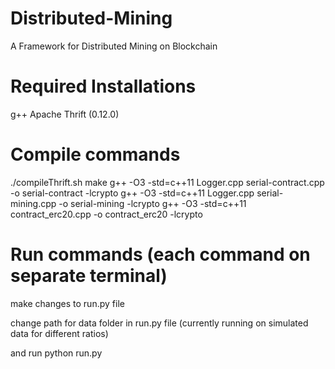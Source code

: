 # Distributed-Mining
A Framework for Distributed Mining on Blockchain

# Required Installations
g++
Apache Thrift (0.12.0)


# Compile commands
./compileThrift.sh
make
g++ -O3 -std=c++11 Logger.cpp serial-contract.cpp -o serial-contract -lcrypto
g++ -O3 -std=c++11 Logger.cpp serial-mining.cpp -o serial-mining -lcrypto
g++ -O3 -std=c++11 contract_erc20.cpp -o contract_erc20 -lcrypto


# Run commands (each command on separate terminal)

make changes to run.py file

change path for data folder in run.py file (currently running on simulated data for different ratios)

and run python run.py
